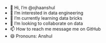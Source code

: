 - 👋 Hi, I’m @ojhaanshul
- 👀 I’m interested in data engineering
- 🌱 I’m currently learning data bricks
- 💞️ I’m looking to collaborate on data
- 📫 How to reach me message me on GitHub
- 😄 Pronouns: Anshul

<!---
ojhaanshul/ojhaanshul is a ✨ special ✨ repository because its `README.md` (this file) appears on your GitHub profile.
You can click the Preview link to take a look at your changes.
_Git integration_

--->
